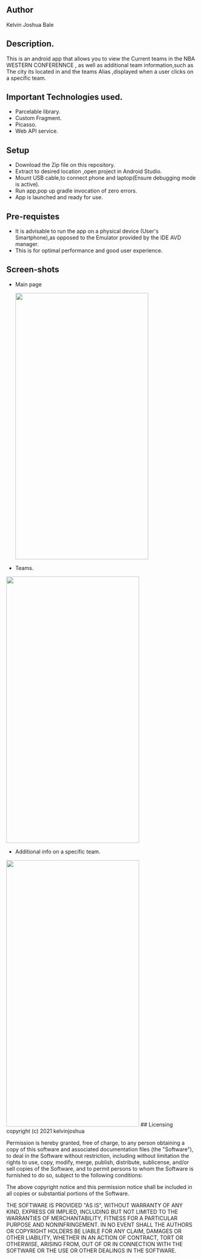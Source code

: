 ## Author
Kelvin Joshua Bale

## Description.
This is an android app that allows you to view the Current teams in the NBA WESTERN CONFERENNCE ,
as well as additional team information,such as The city its located in and the teams Alias ,displayed when a user clicks on a specific team.

## Important Technologies used.
* Parcelable library.
* Custom Fragment.
* Picasso.
* Web API service.

## Setup
* Download the Zip file on this repository.
* Extract to desired location ,open project in Android Studio.
* Mount USB cable,to connect phone and laptop(Ensure debugging mode is active).
* Run app,pop up gradle invocation of zero errors.
* App is launched and ready for use.
## Pre-requistes
* It is advisable to run the app on a physical device (User's Smartphone),as opposed to the  Emulator provided by the IDE AVD manager.
* This is for optimal performance and good user experience.

## Screen-shots
* Main page
  
  <img src="https://user-images.githubusercontent.com/60692205/114330696-ec57e300-9b4a-11eb-8789-b7153645edcb.jpg" width="350" height="700"> 
  
* Teams.
 <img src="https://user-images.githubusercontent.com/60692205/114330689-e82bc580-9b4a-11eb-80ab-d22acef93928.jpg" width="350" height="700">
 
* Additional info on a specific team.
 <img src="https://user-images.githubusercontent.com/60692205/114330692-e9f58900-9b4a-11eb-9ff1-2d155203e2bd.jpg" width="350" height="700">
## Licensing
copyright (c) 2021 kelvinjoshua

Permission is hereby granted, free of charge, to any person obtaining a copy of this software and associated documentation files (the "Software"), to deal in the Software without restriction, including without limitation the rights to use, copy, modify, merge, publish, distribute, sublicense, and/or sell copies of the Software, and to permit persons to whom the Software is furnished to do so, subject to the following conditions:

The above copyright notice and this permission notice shall be included in all copies or substantial portions of the Software.

THE SOFTWARE IS PROVIDED "AS IS", WITHOUT WARRANTY OF ANY KIND, EXPRESS OR IMPLIED, INCLUDING BUT NOT LIMITED TO THE WARRANTIES OF MERCHANTABILITY, FITNESS FOR A PARTICULAR PURPOSE AND NONINFRINGEMENT. IN NO EVENT SHALL THE AUTHORS OR COPYRIGHT HOLDERS BE LIABLE FOR ANY CLAIM, DAMAGES OR OTHER LIABILITY, WHETHER IN AN ACTION OF CONTRACT, TORT OR OTHERWISE, ARISING FROM, OUT OF OR IN CONNECTION WITH THE SOFTWARE OR THE USE OR OTHER DEALINGS IN THE SOFTWARE.
